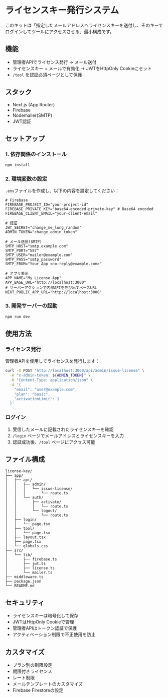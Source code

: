 # ライセンスキー発行システム

このキットは「指定したメールアドレスへライセンスキーを送付し、そのキーでログインしてツールにアクセスさせる」最小構成です。

## 機能

- 管理者APIでライセンス発行 → メール送付
- ライセンスキー + メールで有効化 → JWTをHttpOnly Cookieにセット
- `/tool` を認証必須ページとして保護

## スタック

- Next.js (App Router)
- Firebase
- Nodemailer(SMTP)
- JWT認証

## セットアップ

### 1. 依存関係のインストール

```bash
npm install
```

### 2. 環境変数の設定

`.env`ファイルを作成し、以下の内容を設定してください：

```env
# Firebase
FIREBASE_PROJECT_ID="your-project-id"
FIREBASE_PRIVATE_KEY="base64-encoded-private-key" # Base64 encoded
FIREBASE_CLIENT_EMAIL="your-client-email"

# 認証
JWT_SECRET="change_me_long_random"
ADMIN_TOKEN="change_admin_token"

# メール送信(SMTP)
SMTP_HOST="smtp.example.com"
SMTP_PORT="587"
SMTP_USER="mailer@example.com"
SMTP_PASS="smtp_password"
SMTP_FROM="Your App <no-reply@example.com>"

# アプリ表示
APP_NAME="My License App"
APP_BASE_URL="http://localhost:3000"
# サーバーアクションで内部APIを呼び出すベースURL
NEXT_PUBLIC_APP_URL="http://localhost:3000"
```

### 3. 開発サーバーの起動

```bash
npm run dev
```

## 使用方法

### ライセンス発行

管理者APIを使用してライセンスを発行します：

```bash
curl -X POST "http://localhost:3000/api/admin/issue-license" \
  -H "x-admin-token: ${ADMIN_TOKEN}" \
  -H "Content-Type: application/json" \
  -d '{
    "email": "user@example.com",
    "plan": "basic",
    "activationLimit": 1
  }'
```

### ログイン

1. 受信したメールに記載されたライセンスキーを確認
2. `/login` ページでメールアドレスとライセンスキーを入力
3. 認証成功後、`/tool` ページにアクセス可能

## ファイル構成

```
license-key/
├── app/
│   ├── api/
│   │   ├── admin/
│   │   │   └── issue-license/
│   │   │       └── route.ts
│   │   └── auth/
│   │       ├── activate/
│   │       │   └── route.ts
│   │       └── logout/
│   │           └── route.ts
│   ├── login/
│   │   └── page.tsx
│   ├── tool/
│   │   └── page.tsx
│   ├── layout.tsx
│   ├── page.tsx
│   └── globals.css
├── src/
│   └── lib/
│       ├── firebase.ts
│       ├── jwt.ts
│       ├── license.ts
│       └── mailer.ts
├── middleware.ts
├── package.json
└── README.md
```

## セキュリティ

- ライセンスキーは暗号化して保存
- JWTはHttpOnly Cookieで管理
- 管理者APIはトークン認証で保護
- アクティベーション制限で不正使用を防止

## カスタマイズ

- プラン別の制限設定
- 期限付きライセンス
- レート制限
- メールテンプレートのカスタマイズ
- Firebase Firestoreの設定
